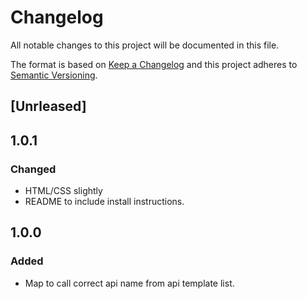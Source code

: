 # Changelog
All notable changes to this project will be documented in this file.

The format is based on [Keep a Changelog](http://keepachangelog.com/en/1.0.0/)
and this project adheres to [Semantic Versioning](http://semver.org/spec/v2.0.0.html).

## [Unrleased]

## 1.0.1

### Changed

- HTML/CSS slightly
- README to include install instructions.

## 1.0.0

### Added

- Map to call correct api name from api template list.

